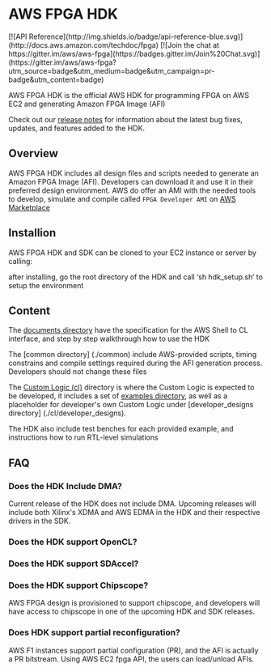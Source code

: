 # AWS FPGA HDK
<span style="display: inline-block;">
[![API Reference](http://img.shields.io/badge/api-reference-blue.svg)](http://docs.aws.amazon.com/techdoc/fpga)
[![Join the chat at https://gitter.im/aws/aws-fpga](https://badges.gitter.im/Join%20Chat.svg)](https://gitter.im/aws/aws-fpga?utm_source=badge&utm_medium=badge&utm_campaign=pr-badge&utm_content=badge)


AWS FPGA HDK is the official AWS HDK for programming FPGA on AWS EC2 and generating Amazon FPGA Image (AFI)

Check out our [release notes](./release_notes.md) for information about the latest bug fixes, updates, and features added to the HDK.

## Overview

AWS FPGA HDK includes all design files and scripts needed to generate an Amazon FPGA Image (AFI). Developers can download it and use it in their preferred design environment. AWS do offer an AMI with the needed tools to develop, simulate and compile called `FPGA Developer AMI`  on [AWS Marketplace](https://aws.amazon.com/marketplace) 

## Installion

AWS FPGA HDK and SDK can be cloned to your EC2 instance or server by calling:

after installing, go the root directory of the HDK and call ‘sh hdk_setup.sh’ to setup the environment

## Content

The [documents directory](./docs) have the specification for the AWS Shell to CL interface, and step by step walkthrough how to use the HDK

The [common directory] (./common) include AWS-provided scripts, timing constrains and compile settings required during the AFI generation process. Developers should not change these files

The [Custom Logic (cl)](./cl) directory is where the Custom Logic is expected to be developed, it includes a set of [examples directory](./cl/examples), as well as a placeholder for developer's own Custom Logic under [developer_designs directory] (./cl/developer_designs).  

The HDK also include test benches for each provided example, and instructions how to run RTL-level simulations

## FAQ

### Does the HDK Include DMA?
Current release of the HDK does not include DMA. Upcoming releases will include both Xilinx's XDMA and AWS EDMA in the HDK and their respective drivers in the SDK.

### Does the HDK support OpenCL?

### Does the HDK support SDAccel?

### Does the HDK support Chipscope?
AWS FPGA design is provisioned to support chipscope, and developers will have access to chipscope in one of the upcoming HDK and SDK releases.

### Does HDK support partial reconfiguration?
AWS F1 instances support partial configuration (PR), and the AFI is actually a PR bitstream. Using AWS EC2 fpga API, the users can load/unload AFIs.



